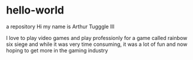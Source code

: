 # hello-world
a repository
Hi my name is Arthur Tugggle III

I love to play video games and play professionly for a game called rainbow six siege and while it was very time consuming, it was a lot of fun and now hoping to get more in the gaming industry
